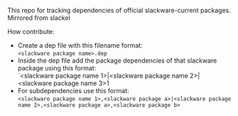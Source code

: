 This repo for tracking dependencies of official slackware-current packages. Mirrored from slackel

How contribute:
* Create a dep file with this filename format:<br>`<slackware package name>.dep`
* Inside the dep file add the package dependencies of that slackware package using this format:<br>`<slackware package name 1>|<slackware package name 2>|<slackware package name 3>1
* For subdependencies use this format: <br>`<slackware package name 1>,<slackware package a>|<slackware package name 2>,<slackware package a>,<slackware package b>`
